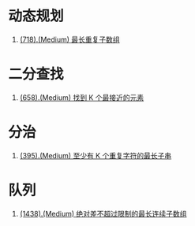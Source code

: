 # 动态规划

1. [(718).(Medium) 最长重复子数组][718]

# 二分查找

1. [(658).(Medium) 找到 K 个最接近的元素][658]

# 分治

1. [(395).(Medium) 至少有 K 个重复字符的最长子串][395]

# 队列

1. [(1438).(Medium) 绝对差不超过限制的最长连续子数组][1438]


[718]: ../dynamicprogramming/E718_Medium_MaximumLengthOfRepeatedSubarray.java
[658]: ../binarysearch/E658_Medium_FindKClosestElements.java
[395]: ../partition/E395_Medium_LongestSubstringAtLeastKRepeatingCharacters.java
[1438]: ../queue/E1438_Medium_LongestSubarrayWithDiffLessEqualLimit.java